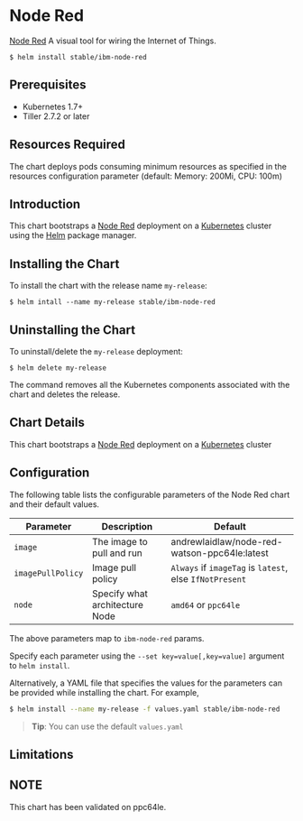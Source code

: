 # Node Red

[Node Red](http://nodered.org/) A visual tool for wiring the Internet of Things.

```console
$ helm install stable/ibm-node-red
```

## Prerequisites

- Kubernetes 1.7+
- Tiller 2.7.2 or later

## Resources Required
The chart deploys pods consuming minimum resources as specified in the resources configuration parameter (default: Memory: 200Mi, CPU: 100m)

## Introduction

This chart bootstraps a [Node Red](https://github.com/node-red/node-red) deployment on a [Kubernetes](http://kubernetes.io) cluster using the [Helm](https://helm.sh) package manager.


## Installing the Chart

To install the chart with the release name `my-release`:

```console
$ helm intall --name my-release stable/ibm-node-red
```

## Uninstalling the Chart

To uninstall/delete the `my-release` deployment:

```console
$ helm delete my-release
```

The command removes all the Kubernetes components associated with the chart and deletes the release.

## Chart Details
This chart bootstraps a [Node Red]( https://hub.docker.com/r/andrewlaidlaw/node-red-watson-ppc64le/ ) deployment on a [Kubernetes](http://kubernetes.io) cluster


## Configuration

The following table lists the configurable parameters of the Node Red chart and their default values.

|      Parameter            |          Description            |                         Default                         |
|---------------------------|---------------------------------|---------------------------------------------------------|
| `image`                   | The image to pull and run       | andrewlaidlaw/node-red-watson-ppc64le:latest            |
| `imagePullPolicy`         | Image pull policy               | `Always` if `imageTag` is `latest`, else `IfNotPresent` |
| `node`                    | Specify what architecture Node  | `amd64` or `ppc64le`                                    |


The above parameters map to `ibm-node-red` params.

Specify each parameter using the `--set key=value[,key=value]` argument to `helm install`. 

Alternatively, a YAML file that specifies the values for the parameters can be provided while installing the chart. For example,

```bash
$ helm install --name my-release -f values.yaml stable/ibm-node-red
```

> **Tip**: You can use the default `values.yaml`

## Limitations

## NOTE
This chart has been validated on ppc64le.
